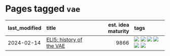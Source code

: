 # Pages tagged `vae`

|last_modified|title|est. idea maturity|tags
|:---|:---|---:|:---|
|2024-02-14|[ELI5: history of the VAE](../ufldl_history.md)|9866|[![](https://img.shields.io/badge/tag-education-d9f12f)](../tags/education.md) [![](https://img.shields.io/badge/tag-feature_learning-b0d845)](../tags/feature_learning.md) [![](https://img.shields.io/badge/tag-history-6ee5de)](../tags/history.md) [![](https://img.shields.io/badge/tag-history_of_science-48b79f)](../tags/history_of_science.md) [![](https://img.shields.io/badge/tag-publication-d548d8)](../tags/publication.md) [![](https://img.shields.io/badge/tag-vae-5aa8d1)](../tags/vae.md)|